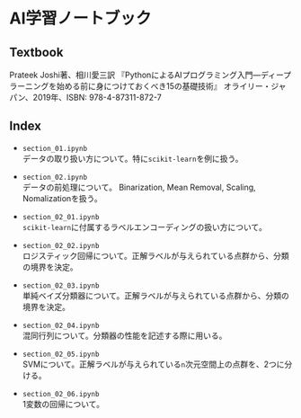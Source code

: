 # AI学習ノートブック
## Textbook
Prateek Joshi著、相川愛三訳
『PythonによるAIプログラミング入門―ディープラーニングを始める前に身につけておくべき15の基礎技術』
オライリー・ジャパン、2019年、ISBN: 978-4-87311-872-7

## Index
* `section_01.ipynb`  
データの取り扱い方について。特に`scikit-learn`を例に扱う。

* `section_02.ipynb`  
データの前処理について。
Binarization, Mean Removal, Scaling, Nomalizationを扱う。

* `section_02_01.ipynb`  
`scikit-learn`に付属するラベルエンコーディングの扱い方について。

* `section_02_02.ipynb`  
ロジスティック回帰について。正解ラベルが与えられている点群から、分類の境界を決定。

* `section_02_03.ipynb`  
単純ベイズ分類器について。正解ラベルが与えられている点群から、分類の境界を決定。

* `section_02_04.ipynb`  
混同行列について。分類器の性能を記述する際に用いる。

* `section_02_05.ipynb`  
SVMについて。正解ラベルが与えられている`n`次元空間上の点群を、2つに分ける。

* `section_02_06.ipynb`  
1変数の回帰について。